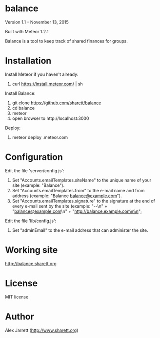 balance
=======

Version 1.1 - November 13, 2015

Built with Meteor 1.2.1

Balance is a tool to keep track of shared finances for groups.

# Installation

Install Meteor if you haven't already:

1. curl https://install.meteor.com/ | sh

Install Balance:

1. git clone https://github.com/sharett/balance
2. cd balance
3. meteor
4. open browser to http://localhost:3000

Deploy:

1. meteor deploy <site name>.meteor.com

# Configuration

Edit the file 'server/config.js':

1. Set "Accounts.emailTemplates.siteName" to the unique name of your site (example: "Balance").
2. Set "Accounts.emailTemplates.from" to the e-mail name and from address (example: "Balance <balance@example.com>").
3. Set "Accounts.emailTemplates.signature" to the signature at the end of every e-mail sent by the site
  (example: "--\n" + "balance@example.com\n" + "http://balance.example.com\n\n";

Edit the file 'lib/config.js':

1. Set "adminEmail" to the e-mail address that can administer the site.

# Working site
http://balance.sharett.org

# License
MIT license

# Author
Alex Jarrett (http://www.sharett.org)
